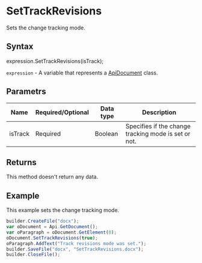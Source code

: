# SetTrackRevisions

Sets the change tracking mode.

## Syntax

expression.SetTrackRevisions(isTrack);

`expression` - A variable that represents a [ApiDocument](../ApiDocument.md) class.

## Parametrs

| **Name** | **Required/Optional** | **Data type** | **Description** |
| ------------- | ------------- | ------------- | ------------- |
| isTrack | Required | Boolean | Specifies if the change tracking mode is set or not. |

## Returns

This method doesn't return any data.

## Example

This example sets the change tracking mode.

```javascript
builder.CreateFile("docx");
var oDocument = Api.GetDocument();
var oParagraph = oDocument.GetElement(0);
oDocument.SetTrackRevisions(true);
oParagraph.AddText("Track revisions mode was set.");
builder.SaveFile("docx", "SetTrackRevisions.docx");
builder.CloseFile();
```